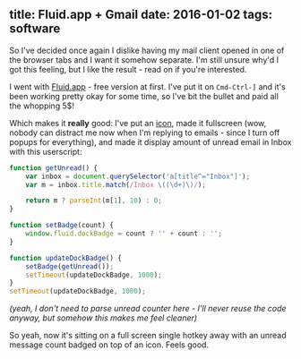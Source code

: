 title: Fluid.app + Gmail
date: 2016-01-02
tags: software
----

So I've decided once again I dislike having my mail client opened in one of the
browser tabs and I want it somehow separate. I'm still unsure why'd I got this
feeling, but I like the result - read on if you're interested.

I went with [Fluid.app](http://fluidapp.com/) - free version at first. I've put
it on `Cmd-Ctrl-]` and it's been working pretty okay for some time, so I've bit
the bullet and paid all the whopping 5$!

Which makes it **really** good: I've put an
[icon](https://jrothmanshore.files.wordpress.com/2014/04/gmail-red-icon.png),
made it fullscreen (wow, nobody can distract me now when I'm replying to
emails - since I turn off popups for everything), and made it display amount of
unread email in Inbox with this userscript:

```javascript
function getUnread() {
    var inbox = document.querySelector('a[title^="Inbox"]');
    var m = inbox.title.match(/Inbox \((\d+)\)/);

    return m ? parseInt(m[1], 10) : 0;
}

function setBadge(count) {
    window.fluid.dockBadge = count ? '' + count : '';
}

function updateDockBadge() {
    setBadge(getUnread());
    setTimeout(updateDockBadge, 1000);
}
setTimeout(updateDockBadge, 1000);
```

*(yeah, I don't need to parse unread counter here - I'll never reuse the code
anyway, but somehow this makes me feel cleaner)*

So yeah, now it's sitting on a full screen single hotkey away with an unread
message count badged on top of an icon. Feels good.
